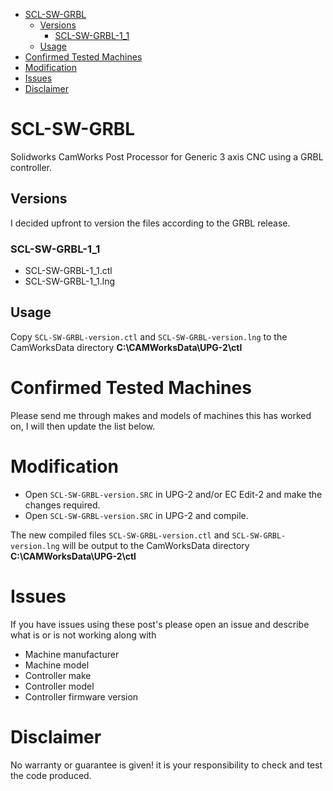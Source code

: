 - [SCL-SW-GRBL](#scl-sw-grbl)
  - [Versions](#versions)
    - [SCL-SW-GRBL-1\_1](#scl-sw-grbl-1_1)
  - [Usage](#usage)
- [Confirmed Tested Machines](#confirmed-tested-machines)
- [Modification](#modification)
- [Issues](#issues)
- [Disclaimer](#disclaimer)

# SCL-SW-GRBL
Solidworks CamWorks Post Processor for Generic 3 axis CNC using a GRBL controller.
## Versions
I decided upfront to version the files according to the GRBL release.
### SCL-SW-GRBL-1_1
- SCL-SW-GRBL-1_1.ctl
- SCL-SW-GRBL-1_1.lng
## Usage
Copy `SCL-SW-GRBL-version.ctl` and `SCL-SW-GRBL-version.lng` to the CamWorksData directory **C:\CAMWorksData\UPG-2\ctl**

# Confirmed Tested Machines
Please send me through makes and models of machines this has worked on, I will then update the list below.

# Modification
- Open `SCL-SW-GRBL-version.SRC` in UPG-2 and/or EC Edit-2 and make the changes required.
- Open `SCL-SW-GRBL-version.SRC` in UPG-2 and compile.

The new compiled files `SCL-SW-GRBL-version.ctl` and `SCL-SW-GRBL-version.lng` will be output to the CamWorksData directory **C:\CAMWorksData\UPG-2\ctl**

# Issues
If you have issues using these post's please open an issue and describe what is or is not working along with 
- Machine manufacturer
- Machine model
- Controller make
- Controller model
- Controller firmware version

# Disclaimer
No warranty or guarantee is given! it is your responsibility to check and test the code produced.